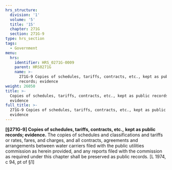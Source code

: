 ```yaml
---
hrs_structure:
  division: '1'
  volume: '5'
  title: '15'
  chapter: 271G
  section: 271G-9
type: hrs_section
tags:
  - Government
menu:
  hrs:
    identifier: HRS_0271G-0009
    parent: HRS0271G
    name: >-
      271G-9 Copies of schedules, tariffs, contracts, etc., kept as public
      records; evidence
weight: 26050
title: >-
  Copies of schedules, tariffs, contracts, etc., kept as public records;
  evidence
full_title: >-
  271G-9 Copies of schedules, tariffs, contracts, etc., kept as public records;
  evidence
---
```

**[§271G-9] Copies of schedules, tariffs, contracts, etc.,** **kept as public records; evidence.** The copies of schedules and classifications and tariffs or rates, fares, and charges, and all contracts, agreements and arrangements between water carriers filed with the public utilities commission as herein provided, and any reports filed with the commission as required under this chapter shall be preserved as public records. [L 1974, c 94, pt of §1]